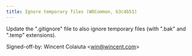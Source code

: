 ```yaml
---
title: Ignore temporary files (WOCommon, b3c4b51)
---
```


Update the ".gitignore" file to also ignore temporary files (with ".bak" and ".temp" extensions).

Signed-off-by: Wincent Colaiuta &lt;win@wincent.com&gt;
